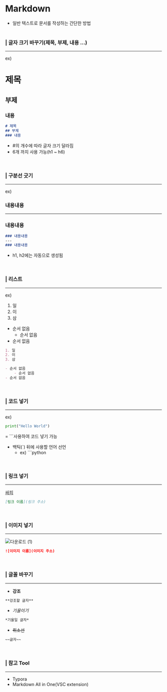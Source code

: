 # Markdown
- 일반 텍스트로 문서를 작성하는 간단한 방법
<br><br>
### | 글자 크기 바꾸기(제목, 부제, 내용 ...)
---
ex)
# 제목
## 부제
### 내용
```markdown
# 제목
## 부제
### 내용
```
- #의 개수에 따라 글자 크기 달라짐
- 6개 까지 사용 가능(h1 ~ h6)
<br>

### | 구분선 긋기
---
ex)
### 내용내용
---
### 내용내용
```markdown
### 내용내용
---
### 내용내용
```

- h1, h2에는 자동으로 생성됨
<br>

### | 리스트
---
ex)
1. 일
2. 이
3. 삼

- 순서 없음
    - 순서 없음
- 순서 없음
```markdown
1. 일
2. 이
3. 삼

- 순서 없음
    - 순서 없음
- 순서 없음
```
<br>

### | 코드 넣기
---
ex)
```python
print("Hello World")
```
= ```사용하여 코드 넣기 가능
- 백틱(`) 뒤에 사용할 언어 선언
    - ex) ```python
<br>

### | 링크 넣기
---
[싸피](https://www.ssafy.com/ksp/jsp/swp/swpMain.jsp)
```markdown
[링크 이름](링크 주소)
```
<br>

### | 이미지 넣기
---
![다운로드 (1)](https://github.com/yuj1818/TIL/assets/95585314/8dc6ce37-e71f-4570-be1a-300fa8dfab95)
```markdown
![이미지 이름](이미지 주소)
```
<br>

### | 글꼴 바꾸기
---
- **강조**
```markdown
**강조할 글자**
```
- *기울이기*
```markdown
*기울일 글자*
```
- ~~취소선~~
```markdown
~~글자~~
```
<br>

### | 참고 Tool
---
- Typora
- Markdown All in One(VSC extension)
